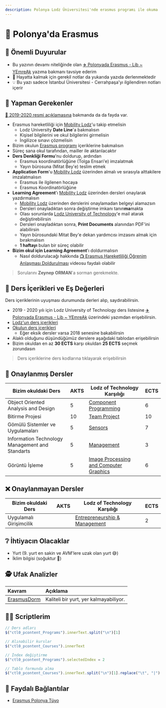 ```yaml
---
description: Polonya Lodz Üniversitesi'nde erasmus programı ile okuma
---
```


# 🛫 Polonya'da Erasmus

## 📢 Önemli Duyurular

- Bu yazının devamı niteliğinde olan [✈️ Polonyada Erasmus - Lib ~ YEmreAk](https://lib.yemreak.com/yazilarim/polonyada-erasmus) yazıma bakmanı tavsiye ederim
- 🍴 Hayatta kalmak için gerekil notlar da yukarıda yazıda derlenmektedir
- 💡 Bu yazı sadece İstanbul Üniversitesi - Cerrahpaşa'yı ilgilendiren notları içerir

## 👣‍ Yapman Gerekenler

[📃 2019-2020 resmi açıklamasına](../.github/assets/2019-2020-erasmus-izlenecek-yollar.pdf) bakmanda da da fayda var.

- Erasmus hareketliliği için [Mobility Lodz](https://mobility.p.lodz.pl/in/)'u takip etmelisin
  - Lodz University **Date Line**'a bakmalısın
  - Kişisel bilgilerini ve okul bilgilerini girmelisin
  - İngilizce sınavı çözmelisin
- Bizim okulun [Erasmus programı](https://muhendislik.istanbulc.edu.tr/tr/content/ogrenci/erasmus-programi) içeriklerine bakmalısın
- Süreç sana okul tarafından, mailler ile aktarılacaktır
- **Ders Denkliği Formu**'nu doldurup, ardından
  - Erasmus koordinatörlüğüne (Tolga Ensari'e) imzalatmak
  - Yayın bürosuna (Mitat Bey'e) teslim etmek
- **Application Form**'u [Mobility Lodz](https://mobility.p.lodz.pl/in/) üzerinden almalı ve sırasıyla alttakilere imzalatmalısın
  - Erasmus ile ilgilenen hocaya
  - Erasmus Koordinatörlüğüne
- **Learning Agreement**'ı [Mobility Lodz](https://mobility.p.lodz.pl/in/) üzerinden dersleri onaylarak yazdırmalısın
  - [Mobility Lodz](https://mobility.p.lodz.pl/in/) üzerinden derslerini onaylamadan belgeyi alamazsın
  - Dersleri onayladıktan sonra değiştirme imkanı tanın**ma**makta
  - Olası sorunlarda [Lodz University of Technology](mailto:sao@info.p.lodz.pl)'e mail atarak değiştirebilirsin
  - Dersleri onayladıktan sonra, **Print Documents** alanından PDF'ini alabilirsin
  - Yayın bürosundaki Mitat Bey'e dekan yardımcısı imzasını almak için bırakmalısın
  - **1 haftayı** bulan bir süreç olabilir
- **Bizim okul için Learning Agreement**'ı doldurmalısın
  - Nasıl doldurulacağı hakkında [📺 Erasmus Hareketliliği Öğrenim Anlaşması Doldurulması](https://www.youtube.com/watch?v=rm5zU0S7wzQ) videosu faydalı olabilir


> Sorularını **Zeynep ORMAN**'a sorman gerekmekte.

## 📙 Ders İçerikleri ve Eş Değerleri

Ders içeriklerinin uyuşması durumunda derleri alıp, saydırabilirsin.

- 2019 - 2020 yılı için Lodz University of Technology ders listesine [✈️ Polonyada Erasmus - Lib ~ YEmreAk](https://lib.yemreak.com/yazilarim/polonyada-erasmus) üzerindeki yazımdan erişebilirsin.
- [Lodz'un ders içerikleri](https://programy.p.lodz.pl/ectslabel-web/?s=glowna&l=en)
- [Okulun ders içerikleri](https://ebs.istanbulc.edu.tr/home/dersprogram?id=1092&yil=2019)
  - Eğer eksik dersler varsa 2018 senesine bakabilirsin
- Alaklı olduğunu düşündüğümüz derslere aşağıdaki tablodan erişebilirsin
- Bizim okuldan en az **30 ECTS** karşı okuldan **25 ECTS** seçmek zorundasın

> Ders içeriklerine ders kodlarına tıklayarak erişebilirsin

## 💫 Onaylanmış Dersler

| Bizim okuldaki Ders                             | AKTS | Lodz of Technology Karşılığı                                                                                                                                                                      | ECTS |
| ----------------------------------------------- | ---- | ------------------------------------------------------------------------------------------------------------------------------------------------------------------------------------------------- | ---- |
| Object Oriented Analysis and Design             | 5    | [Component Programming](https://programy.p.lodz.pl/ectslabel-web/przedmiot_3.jsp?l=en&idPrzedmiotu=165810&pkId=1233&s=4&j=0&w=Information%20Technology&v=3)                                       | 6    |
| Bitirme Projesi                                 | 10   | [Team Project](https://programy.p.lodz.pl/ectslabel-web/przedmiot_3.jsp?l=en&idPrzedmiotu=169635&pkId=1230&s=4&j=0&w=Computer%20Science&v=3)                                                      | 10   |
| Gömülü Sistemler ve Uygulamaları                | 5    | [Sensors](https://programy.p.lodz.pl/ectslabel-web/przedmiot_3.jsp?l=en&idPrzedmiotu=168886&pkId=1155&s=4&j=0&w=Biomedical%20Engineering&v=3)                                                     | 7    |
| Information Technology Management and Standarts | 5    | [Management](https://stare-programy.p.lodz.pl/przedmiot.jsp?l=en&idPrzedmiotu=144797&s=2&j=0&w=CKM)                                                                                               | 3    |
| Görüntü İşleme                                  | 5    | [Image Processing and Computer Graphics](https://programy.p.lodz.pl/ectslabel-web/przedmiot_3.jsp?l=en&idPrzedmiotu=169963&pkId=1229&s=4&j=0&w=Biomedical%20Engineering%20and%20Technologies&v=3) | 6    |

## ❌ Onaylanmayan Dersler

| Bizim okuldaki Ders     | AKTS | Lodz of Technology Karşılığı                                                                                                                                                   | ECTS |
| ----------------------- | ---- | ------------------------------------------------------------------------------------------------------------------------------------------------------------------------------ | ---- |
| Uygulamalı Girişimcilik |      | [Entrepreneurship & Management](https://programy.p.lodz.pl/ectslabel-web/przedmiot_3.jsp?l=pl&idPrzedmiotu=170896&pkId=1227&s=2&j=0&w=advanced%20mechanical%20engineering&v=3) | 2    |  |

## ❔ İhtiyacın Olacaklar

- Yurt (9. yurt en sakin ve AVM'lere uzak olan yurt 😅)
- İklim bilgisi (soğuktur 🍃)

## 🕵️‍ Ufak Analizler

| Kavram                                    | Açıklama                               |
| :---------------------------------------- | :------------------------------------- |
| [ErasmusDorm](http://erasmusdorm.com/en/) | Kaliteli bir yurt, yer kalmayabiliyor. |

## 👨‍💻 Scriptlerim

```js
// Ders adları
$("ctl0_pcontent_Programs").innerText.split("\n")[1]

// Alınabilir kurslar
$("ctl0_pcontent_Courses").innerText

// İndex değiştirme
$("ctl0_pcontent_Programs").selectedIndex = 2

// Tablo formunda alma
$("ctl0_pcontent_Courses").innerText.split("\n")[1].replace("\t", "|").replace("	", "|").replace("	", "|").replace("	", "|")
```


## 🔗 Faydalı Bağlantılar

- [Erasmus Polonya Tüyo](http://www.polonyam.com/erasmus-polonya-tuyo/)





